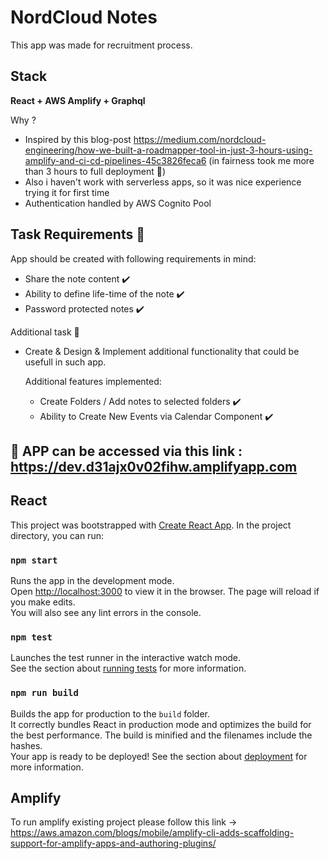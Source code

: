 # NordCloud Notes
This app was made for recruitment process. 

## Stack ##
**React + AWS Amplify + Graphql**

Why ? 
* Inspired by this blog-post https://medium.com/nordcloud-engineering/how-we-built-a-roadmapper-tool-in-just-3-hours-using-amplify-and-ci-cd-pipelines-45c3826feca6 (in fairness took me more than 3 hours to full deployment :rocket:)
* Also i haven't work with serverless apps, so it was nice experience trying it for first time
* Authentication handled by AWS Cognito Pool

## Task Requirements :notebook:
App should be created with following requirements in mind:
* Share the note content :heavy_check_mark:
* Ability to define life-time of the note :heavy_check_mark:
* Password protected notes :heavy_check_mark:

Additional task :page_with_curl:
* Create & Design & Implement additional functionality that could be usefull in such app.
 
  Additional features implemented:
  * Create Folders / Add notes to selected folders :heavy_check_mark:
  * Ability to Create New Events via Calendar Component :heavy_check_mark:
 
## :rocket: APP can be accessed via this link : https://dev.d31ajx0v02fihw.amplifyapp.com

## React
This project was bootstrapped with [Create React App](https://github.com/facebook/create-react-app).
In the project directory, you can run:
### `npm start`
Runs the app in the development mode.\
Open [http://localhost:3000](http://localhost:3000) to view it in the browser.
The page will reload if you make edits.\
You will also see any lint errors in the console.

### `npm test`
Launches the test runner in the interactive watch mode.\
See the section about [running tests](https://facebook.github.io/create-react-app/docs/running-tests) for more information.

### `npm run build`
Builds the app for production to the `build` folder.\
It correctly bundles React in production mode and optimizes the build for the best performance.
The build is minified and the filenames include the hashes.\
Your app is ready to be deployed!
See the section about [deployment](https://facebook.github.io/create-react-app/docs/deployment) for more information.


## Amplify
To run amplify existing project please follow this link -> https://aws.amazon.com/blogs/mobile/amplify-cli-adds-scaffolding-support-for-amplify-apps-and-authoring-plugins/
